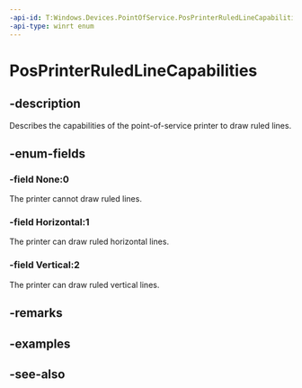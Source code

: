 ```yaml
---
-api-id: T:Windows.Devices.PointOfService.PosPrinterRuledLineCapabilities
-api-type: winrt enum
---
```


<!-- Enumeration syntax
public enum Windows.Devices.PointOfService.PosPrinterRuledLineCapabilities : uint
-->

# PosPrinterRuledLineCapabilities

## -description
Describes the capabilities of the point-of-service printer to draw ruled lines.

## -enum-fields
### -field None:0
The printer cannot draw ruled lines.

### -field Horizontal:1
The printer can draw ruled horizontal lines.

### -field Vertical:2
The printer can draw ruled vertical lines.


## -remarks

## -examples

## -see-also